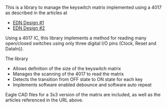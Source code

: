 This is a library to manage the keyswitch matrix implemented using a 4017 as described in the articles at 
* [EDN Design #1](http://www.edn.com/design/power-management/4413677/Connect-a-4-3-matrix-keyboard-to-a-microcontroller-using-two-I-O-pins)
* [EDN Design #2](http://www.edn.com/design/components-and-packaging/4408027/Read-10-or-more-switches-using-only-two-I-O-pins-of-a-microcontroller)
  
Using a 4017 IC, this library implements a method for reading many open/closed switches using only three digital I/O pins (Clock, Reset and DataIn}).

The library
* Allows definition of the size of the keyswitch matrix
* Manages the scanning of the 4017 to read the matrix
* Detects the transition from OFF state to ON state for each key
* Implements software enabled debounce and software auto repeat

Eagle CAD files for a 3x3 version of the matrix are included, as well as the articles referenced in the URL above.
